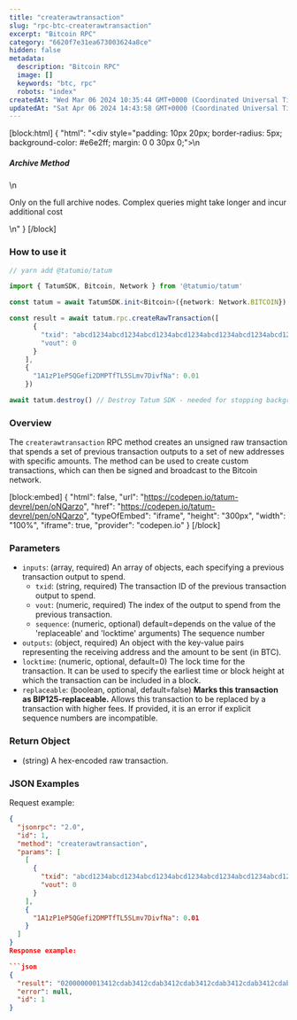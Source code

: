 ```yaml
---
title: "createrawtransaction"
slug: "rpc-btc-createrawtransaction"
excerpt: "Bitcoin RPC"
category: "6620f7e31ea673003624a8ce"
hidden: false
metadata: 
  description: "Bitcoin RPC"
  image: []
  keywords: "btc, rpc"
  robots: "index"
createdAt: "Wed Mar 06 2024 10:35:44 GMT+0000 (Coordinated Universal Time)"
updatedAt: "Sat Apr 06 2024 14:43:58 GMT+0000 (Coordinated Universal Time)"
---
```

[block:html]
{
  "html": "<div style=\"padding: 10px 20px; border-radius: 5px; background-color: #e6e2ff; margin: 0 0 30px 0;\">\n  <h5>Archive Method</h5>\n  <p>Only on the full archive nodes. Complex queries might take longer and incur additional cost</p>\n</div>"
}
[/block]


### How to use it



```typescript
// yarn add @tatumio/tatum

import { TatumSDK, Bitcoin, Network } from '@tatumio/tatum'

const tatum = await TatumSDK.init<Bitcoin>({network: Network.BITCOIN})

const result = await tatum.rpc.createRawTransaction([
      {
        "txid": "abcd1234abcd1234abcd1234abcd1234abcd1234abcd1234abcd1234abcd1234",
        "vout": 0
      }
    ],
    {
      "1A1zP1eP5QGefi2DMPTfTL5SLmv7DivfNa": 0.01
    })

await tatum.destroy() // Destroy Tatum SDK - needed for stopping background jobs
```



### Overview

The `createrawtransaction` RPC method creates an unsigned raw transaction that spends a set of previous transaction outputs to a set of new addresses with specific amounts. The method can be used to create custom transactions, which can then be signed and broadcast to the Bitcoin network.

[block:embed]
{
  "html": false,
  "url": "https://codepen.io/tatum-devrel/pen/oNQarzo",
  "href": "https://codepen.io/tatum-devrel/pen/oNQarzo",
  "typeOfEmbed": "iframe",
  "height": "300px",
  "width": "100%",
  "iframe": true,
  "provider": "codepen.io"
}
[/block]

### Parameters

- `inputs`: (array, required) An array of objects, each specifying a previous transaction output to spend.
  - `txid`: (string, required) The transaction ID of the previous transaction output to spend.
  - `vout`: (numeric, required) The index of the output to spend from the previous transaction.
  - `sequence`: (numeric, optional) default=depends on the value of the 'replaceable' and 'locktime' arguments) The sequence number
- `outputs`: (object, required) An object with the key-value pairs representing the receiving address and the amount to be sent (in BTC).
- `locktime`: (numeric, optional, default=0) The lock time for the transaction. It can be used to specify the earliest time or block height at which the transaction can be included in a block.
- `replaceable`: (boolean, optional, default=false) **Marks this transaction as BIP125-replaceable.** Allows this transaction to be replaced by a transaction with higher fees. If provided, it is an error if explicit sequence numbers are incompatible.

### Return Object

- (string) A hex-encoded raw transaction.

### JSON Examples

Request example:

```json
{
  "jsonrpc": "2.0",
  "id": 1,
  "method": "createrawtransaction",
  "params": [
    [
      {
        "txid": "abcd1234abcd1234abcd1234abcd1234abcd1234abcd1234abcd1234abcd1234",
        "vout": 0
      }
    ],
    {
      "1A1zP1eP5QGefi2DMPTfTL5SLmv7DivfNa": 0.01
    }
  ]
}
Response example:

```json
{
  "result": "02000000013412cdab3412cdab3412cdab3412cdab3412cdab3412cdab3412cdab3412cdab0000000000fdffffff0140420f00000000001976a91462e907b15cbf27d5425399ebf6f0fb50ebb88f1888ac00000000",
  "error": null,
  "id": 1
}

```
